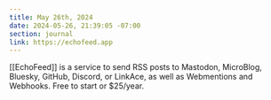 ```yaml
---
title: May 26th, 2024
date: 2024-05-26, 21:39:05 -07:00
section: journal
link: https://echofeed.app
---
```

[[EchoFeed]] is a service to send RSS posts to Mastodon, MicroBlog, Bluesky, GitHub, Discord, or LinkAce, as well as Webmentions and Webhooks. Free to start or $25/year. 